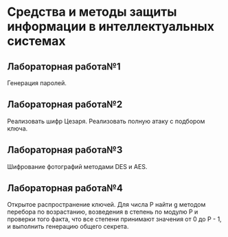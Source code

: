 <h1>Средства и методы защиты информации в интеллектуальных системах</h1>

<h2>Лабораторная работа№1</h2>

<p>Генерация паролей.</p> 

<h2>Лабораторная работа№2</h2>

<p>Реализовать шифр Цезаря. Реализовать полную атаку с подбором ключа.</p>

<h2>Лабораторная работа№3</h2>

<p>Шифрование фотографий методами DES и AES.</p>

<h2>Лабораторная работа№4</h2>

<p>Открытое распространение ключей. Для числа Р найти g методом перебора по возрастанию, возведения в степень по модулю P и проверки того факта, что все степени принимают значения от 0 до P - 1, и выполнить генерацию общего секрета.</p>

